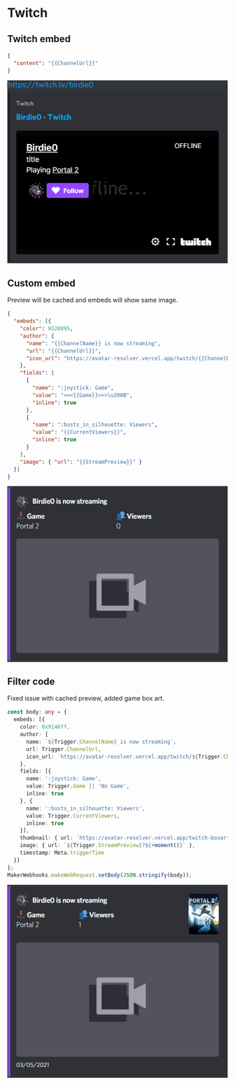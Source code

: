 # Twitch

## Twitch embed

```json
{
  "content": "{{ChannelUrl}}"
}
```

![Twitch example](../img/examples/twitch.png)

## Custom embed

Preview will be cached and embeds will show same image.

```json
{
  "embeds": [{
    "color": 9520895,
    "author": {
      "name": "{{ChannelName}} is now streaming",
      "url": "{{ChannelUrl}}",
      "icon_url": "https://avatar-resolver.vercel.app/twitch/{{ChannelName}}"
    },
    "fields": [
      {
        "name": ":joystick: Game",
        "value": "<<<{{Game}}>>>\u200B",
        "inline": true
      },
      {
        "name": ":busts_in_silhouette: Viewers",
        "value": "{{CurrentViewers}}",
        "inline": true
      }
    ],
    "image": { "url": "{{StreamPreview}}" }
  }]
}
```

![Twitch example](../img/examples/twitch_custom.png)

## Filter code

Fixed issue with cached preview, added game box art.

```ts
const body: any = {
  embeds: [{
    color: 0x9146ff,
    author: {
      name: `${Trigger.ChannelName} is now streaming`,
      url: Trigger.ChannelUrl,
      icon_url: `https://avatar-resolver.vercel.app/twitch/${Trigger.ChannelName}`
    },
    fields: [{
      name: ':joystick: Game',
      value: Trigger.Game || 'No Game',
      inline: true
    }, {
      name: ':busts_in_silhouette: Viewers',
      value: Trigger.CurrentViewers,
      inline: true
    }],
    thumbnail: { url: `https://avatar-resolver.vercel.app/twitch-boxart/${encodeURIComponent(Trigger.Game || '')}` },
    image: { url: `${Trigger.StreamPreview}?${+moment()}` },
    timestamp: Meta.triggerTime
  }]
};
MakerWebhooks.makeWebRequest.setBody(JSON.stringify(body));
```

![Twitch example](../img/examples/twitch_filter_code.png)
